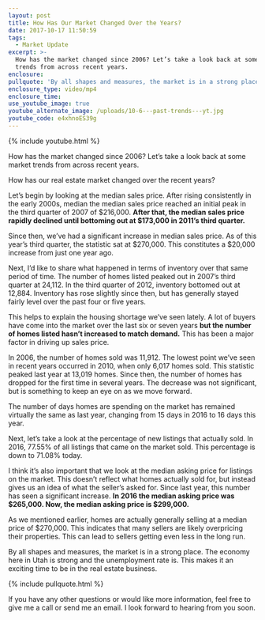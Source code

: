 ```yaml
---
layout: post
title: How Has Our Market Changed Over the Years?
date: 2017-10-17 11:50:59
tags:
  - Market Update
excerpt: >-
  How has the market changed since 2006? Let’s take a look back at some market
  trends from across recent years.
enclosure:
pullquote: 'By all shapes and measures, the market is in a strong place.'
enclosure_type: video/mp4
enclosure_time:
use_youtube_image: true
youtube_alternate_image: /uploads/10-6---past-trends---yt.jpg
youtube_code: e4xhnoES39g
---
```



{% include youtube.html %}

How has the market changed since 2006? Let’s take a look back at some market trends from across recent years.

How has our real estate market changed over the recent years?

Let’s begin by looking at the median sales price. After rising consistently in the early 2000s, median the median sales price reached an initial peak in the third quarter of 2007 of $216,000. **After that, the median sales price rapidly declined until bottoming out at $173,000 in 2011’s third quarter.**&nbsp;

Since then, we’ve had a significant increase in median sales price. As of this year’s third quarter, the statistic sat at $270,000. This constitutes a $20,000 increase from just one year ago.&nbsp;

Next, I’d like to share what happened in terms of inventory over that same period of time. The number of homes listed peaked out in 2007’s third quarter at 24,112. In the third quarter of 2012, inventory bottomed out at 12,884. Inventory has rose slightly since then, but has generally stayed fairly level over the past four or five years.&nbsp;

This helps to explain the housing shortage we’ve seen lately. A lot of buyers have come into the market over the last six or seven years **but the number of homes listed hasn’t increased to match demand.** This has been a major factor in driving up sales price.&nbsp;

In 2006, the number of homes sold was 11,912. The lowest point we’ve seen in recent years occurred in 2010, when only 6,017 homes sold. This statistic peaked last year at 13,019 homes. Since then, the number of homes has dropped for the first time in several years. The decrease was not significant, but is something to keep an eye on as we move forward.&nbsp;

The number of days homes are spending on the market has remained virtually the same as last year, changing from 15 days in 2016 to 16 days this year.&nbsp;

Next, let’s take a look at the percentage of new listings that actually sold. In 2016, 77.55% of all listings that came on the market sold. This percentage is down to 71.08% today.

I think it’s also important that we look at the median asking price for listings on the market. This doesn’t reflect what homes actually sold for, but instead gives us an idea of what the seller’s asked for. Since last year, this number has seen a significant increase. **In 2016 the median asking price was $265,000. Now, the median asking price is $299,000.**&nbsp;

As we mentioned earlier, homes are actually generally selling at a median price of $270,000. This indicates that many sellers are likely overpricing their properties. This can lead to sellers getting even less in the long run.

By all shapes and measures, the market is in a strong place. The economy here in Utah is strong and the unemployment rate is. This makes it an exciting time to be in the real estate business.

{% include pullquote.html %}

If you have any other questions or would like more information, feel free to give me a call or send me an email. I look forward to hearing from you soon.